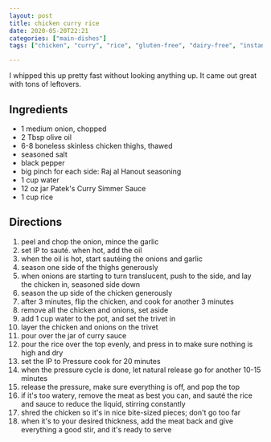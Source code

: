 ```yaml
---
layout: post
title: chicken curry rice
date: 2020-05-20T22:21
categories: ["main-dishes"]
tags: ["chicken", "curry", "rice", "gluten-free", "dairy-free", "instant-pot"]

---
```


I whipped this up pretty fast without looking anything up. It came out great with tons of leftovers.

## Ingredients ##

  * 1 medium onion, chopped
  * 2 Tbsp olive oil
  * 6-8 boneless skinless chicken thighs, thawed
  * seasoned salt
  * black pepper
  * big pinch for each side: Raj al Hanout seasoning
  * 1 cup water
  * 12 oz jar Patek's Curry Simmer Sauce
  * 1 cup rice

## Directions ##

1. peel and chop the onion, mince the garlic
2. set IP to sauté. when hot, add the oil
3. when the oil is hot, start sautéing the onions and garlic
4. season one side of the thighs generously
5. when onions are starting to turn translucent, push to the side, and lay the chicken in, seasoned side down
6. season the up side of the chicken generously
7. after 3 minutes, flip the chicken, and cook for another 3 minutes
8. remove all the chicken and onions, set aside
9. add 1 cup water to the pot, and set the trivet in
10. layer the chicken and onions on the trivet
11. pour over the jar of curry sauce
12. pour the rice over the top evenly, and press in to make sure nothing is high and dry
13. set the IP to Pressure cook for 20 minutes
14. when the pressure cycle is done, let natural release go for another 10-15 minutes
15. release the pressure, make sure everything is off, and pop the top
16. if it's too watery, remove the meat as best you can, and sauté the rice and sauce to reduce the liquid, stirring constantly
17. shred the chicken so it's in nice bite-sized pieces; don't go too far
18. when it's to your desired thickness, add the meat back and give everything a good stir, and it's ready to serve
